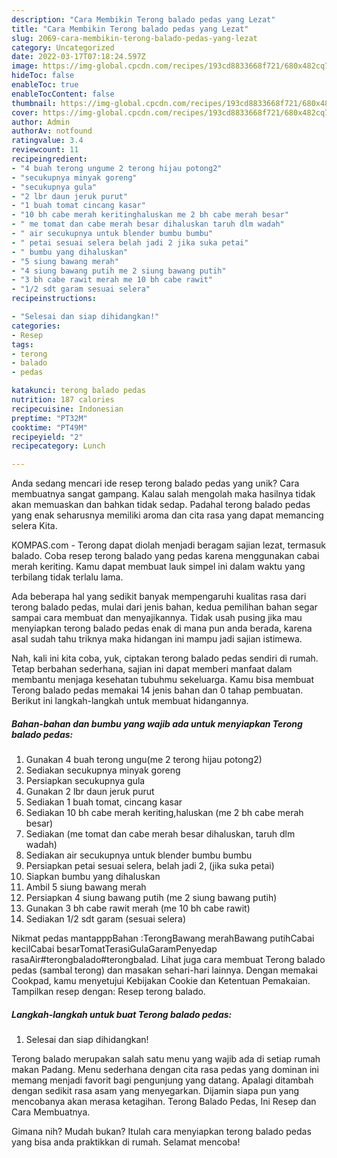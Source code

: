 ```yaml
---
description: "Cara Membikin Terong balado pedas yang Lezat"
title: "Cara Membikin Terong balado pedas yang Lezat"
slug: 2069-cara-membikin-terong-balado-pedas-yang-lezat
category: Uncategorized
date: 2022-03-17T07:18:24.597Z
image: https://img-global.cpcdn.com/recipes/193cd8833668f721/680x482cq70/terong-balado-pedas-foto-resep-utama.jpg
hideToc: false
enableToc: true
enableTocContent: false
thumbnail: https://img-global.cpcdn.com/recipes/193cd8833668f721/680x482cq70/terong-balado-pedas-foto-resep-utama.jpg
cover: https://img-global.cpcdn.com/recipes/193cd8833668f721/680x482cq70/terong-balado-pedas-foto-resep-utama.jpg
author: Admin
authorAv: notfound
ratingvalue: 3.4
reviewcount: 11
recipeingredient:
- "4 buah terong ungume 2 terong hijau potong2"
- "secukupnya minyak goreng"
- "secukupnya gula"
- "2 lbr daun jeruk purut"
- "1 buah tomat cincang kasar"
- "10 bh cabe merah keritinghaluskan me 2 bh cabe merah besar"
- " me tomat dan cabe merah besar dihaluskan taruh dlm wadah"
- " air secukupnya untuk blender bumbu bumbu"
- " petai sesuai selera belah jadi 2 jika suka petai"
- " bumbu yang dihaluskan"
- "5 siung bawang merah"
- "4 siung bawang putih me 2 siung bawang putih"
- "3 bh cabe rawit merah me 10 bh cabe rawit"
- "1/2 sdt garam sesuai selera"
recipeinstructions:

- "Selesai dan siap dihidangkan!"
categories:
- Resep
tags:
- terong
- balado
- pedas

katakunci: terong balado pedas 
nutrition: 187 calories
recipecuisine: Indonesian
preptime: "PT32M"
cooktime: "PT49M"
recipeyield: "2"
recipecategory: Lunch

---
```





Anda sedang mencari ide resep terong balado pedas yang unik? Cara membuatnya sangat gampang. Kalau salah mengolah maka hasilnya tidak akan memuaskan dan bahkan tidak sedap. Padahal terong balado pedas yang enak seharusnya memiliki aroma dan cita rasa yang dapat memancing selera Kita.





KOMPAS.com - Terong dapat diolah menjadi beragam sajian lezat, termasuk balado. Coba resep terong balado yang pedas karena menggunakan cabai merah keriting. Kamu dapat membuat lauk simpel ini dalam waktu yang terbilang tidak terlalu lama.

Ada beberapa hal yang sedikit banyak mempengaruhi kualitas rasa dari terong balado pedas, mulai dari jenis bahan, kedua pemilihan bahan segar sampai cara membuat dan menyajikannya. Tidak usah pusing jika mau menyiapkan terong balado pedas enak di mana pun anda berada, karena asal sudah tahu triknya maka hidangan ini mampu jadi sajian istimewa.






Nah, kali ini kita coba, yuk, ciptakan terong balado pedas sendiri di rumah. Tetap berbahan sederhana, sajian ini dapat memberi manfaat dalam membantu menjaga kesehatan tubuhmu sekeluarga. Kamu bisa membuat Terong balado pedas memakai 14 jenis bahan dan 0 tahap pembuatan. Berikut ini langkah-langkah untuk membuat hidangannya.

<!--inarticleads1-->

##### Bahan-bahan dan bumbu yang wajib ada untuk menyiapkan Terong balado pedas:

1. Gunakan 4 buah terong ungu(me 2 terong hijau potong2)
1. Sediakan secukupnya minyak goreng
1. Persiapkan secukupnya gula
1. Gunakan 2 lbr daun jeruk purut
1. Sediakan 1 buah tomat, cincang kasar
1. Sediakan 10 bh cabe merah keriting,haluskan (me 2 bh cabe merah besar)
1. Sediakan  (me tomat dan cabe merah besar dihaluskan, taruh dlm wadah)
1. Sediakan  air secukupnya untuk blender bumbu bumbu
1. Persiapkan  petai sesuai selera, belah jadi 2, (jika suka petai)
1. Siapkan  bumbu yang dihaluskan
1. Ambil 5 siung bawang merah
1. Persiapkan 4 siung bawang putih (me 2 siung bawang putih)
1. Gunakan 3 bh cabe rawit merah (me 10 bh cabe rawit)
1. Sediakan 1/2 sdt garam (sesuai selera)


Nikmat pedas mantapppBahan :TerongBawang merahBawang putihCabai kecilCabai besarTomatTerasiGulaGaramPenyedap rasaAir#terongbalado#terongbalad. Lihat juga cara membuat Terong balado pedas (sambal terong) dan masakan sehari-hari lainnya. Dengan memakai Cookpad, kamu menyetujui Kebijakan Cookie dan Ketentuan Pemakaian. Tampilkan resep dengan: Resep terong balado. 

<!--inarticleads2-->

##### Langkah-langkah untuk buat Terong balado pedas:


1. Selesai dan siap dihidangkan!

Terong balado merupakan salah satu menu yang wajib ada di setiap rumah makan Padang. Menu sederhana dengan cita rasa pedas yang dominan ini memang menjadi favorit bagi pengunjung yang datang. Apalagi ditambah dengan sedikit rasa asam yang menyegarkan. Dijamin siapa pun yang mencobanya akan merasa ketagihan. Terong Balado Pedas, Ini Resep dan Cara Membuatnya. 

Gimana nih? Mudah bukan? Itulah cara menyiapkan terong balado pedas yang bisa anda praktikkan di rumah. Selamat mencoba!
